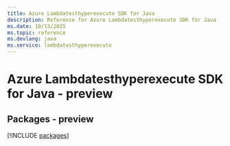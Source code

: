 ```yaml
---
title: Azure Lambdatesthyperexecute SDK for Java
description: Reference for Azure Lambdatesthyperexecute SDK for Java
ms.date: 10/13/2025
ms.topic: reference
ms.devlang: java
ms.service: lambdatesthyperexecute
---
```

# Azure Lambdatesthyperexecute SDK for Java - preview
## Packages - preview
[!INCLUDE [packages](lambdatesthyperexecute-index.md)]